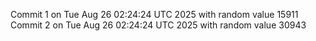 Commit 1 on Tue Aug 26 02:24:24 UTC 2025 with random value 15911
Commit 2 on Tue Aug 26 02:24:24 UTC 2025 with random value 30943

